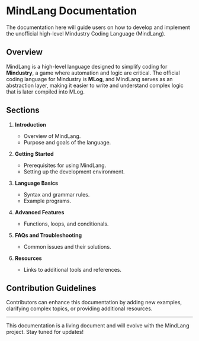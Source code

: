 # MindLang Documentation

The documentation here will guide users on how to develop and implement the unofficial high-level Mindustry Coding Language (MindLang).

## Overview
MindLang is a high-level language designed to simplify coding for **Mindustry**, a game where automation and logic are critical. The official coding language for Mindustry is **MLog**, and MindLang serves as an abstraction layer, making it easier to write and understand complex logic that is later compiled into MLog.

## Sections

1. **Introduction**
   - Overview of MindLang.
   - Purpose and goals of the language.

2. **Getting Started**
   - Prerequisites for using MindLang.
   - Setting up the development environment.

3. **Language Basics**
   - Syntax and grammar rules.
   - Example programs.

4. **Advanced Features**
   - Functions, loops, and conditionals.

5. **FAQs and Troubleshooting**
   - Common issues and their solutions.

6. **Resources**
   - Links to additional tools and references.

## Contribution Guidelines
Contributors can enhance this documentation by adding new examples, clarifying complex topics, or providing additional resources.

---

This documentation is a living document and will evolve with the MindLang project. Stay tuned for updates!
